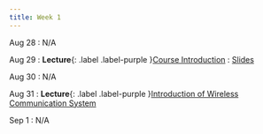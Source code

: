 ```yaml
---
title: Week 1
---
```


Aug 28
: N/A 

Aug 29
: **Lecture**{: .label .label-purple }[Course Introduction](#)
  : [Slides](#)

Aug 30
: N/A 

Aug 31
: **Lecture**{: .label .label-purple }[Introduction of Wireless Communication System](#)

Sep 1
: N/A 
